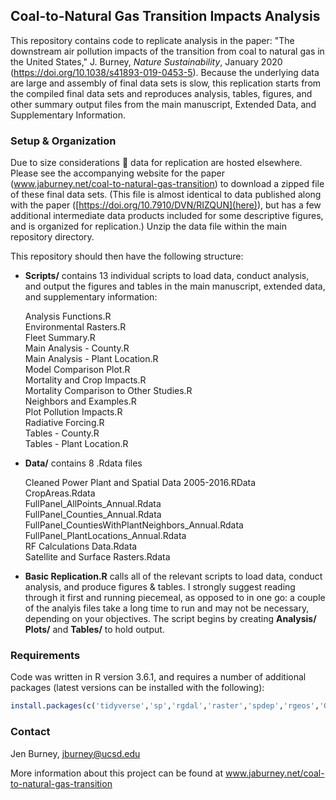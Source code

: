 ## Coal-to-Natural Gas Transition Impacts Analysis

This repository contains code to replicate analysis in the paper: "The downstream air pollution impacts of the transition from coal to natural gas in the United States," J. Burney, *Nature Sustainability*, January 2020 (https://doi.org/10.1038/s41893-019-0453-5). Because the underlying data are large and assembly of final data sets is slow, this replication starts from the compiled final data sets and reproduces analysis, tables, figures, and other summary output files from the main manuscript, Extended Data, and Supplementary Information.

### Setup & Organization

Due to size considerations :thinking: data for replication are hosted elsewhere. Please see the accompanying website for the paper (www.jaburney.net/coal-to-natural-gas-transition) to download a zipped file of these final data sets. (This file is almost identical to data published along with the paper ([https://doi.org/10.7910/DVN/RIZQUN](here)), but has a few additional intermediate data products included for some descriptive figures, and is organized for replication.) Unzip the data file within the main repository directory.

This repository should then have the following structure:
* **Scripts/** contains 13 individual scripts to load data, conduct analysis, and output the figures and tables in the main manuscript, extended data, and supplementary information:

   Analysis Functions.R  
   Environmental Rasters.R  
   Fleet Summary.R  
   Main Analysis - County.R  
   Main Analysis - Plant Location.R  
   Model Comparison Plot.R  
   Mortality and Crop Impacts.R  
   Mortality Comparison to Other Studies.R  
   Neighbors and Examples.R  
   Plot Pollution Impacts.R  
   Radiative Forcing.R  
   Tables - County.R  
   Tables - Plant Location.R  
   
* **Data/** contains 8 .Rdata files

   Cleaned Power Plant and Spatial Data 2005-2016.RData  
   CropAreas.Rdata  
   FullPanel_AllPoints_Annual.Rdata  
   FullPanel_Counties_Annual.Rdata  
   FullPanel_CountiesWithPlantNeighbors_Annual.Rdata  
   FullPanel_PlantLocations_Annual.Rdata  
   RF Calculations Data.Rdata  
   Satellite and Surface Rasters.Rdata  

* **Basic Replication.R** calls all of the relevant scripts to load data, conduct analysis, and produce figures & tables. I strongly suggest reading through it first and running piecemeal, as opposed to in one go: a couple of the analyis files take a long time to run and may not be necessary, depending on your objectives. The script begins by creating **Analysis/** **Plots/** and **Tables/** to hold output.

### Requirements

Code was written in R version 3.6.1, and requires a number of additional packages (latest versions can be installed with the following):

```R
install.packages(c('tidyverse','sp','rgdal','raster','spdep','rgeos','GISTools','rworldmap','lfe','stargazer','RColorBrewer','Cairo','ggpubr'), dependencies = T)
``` 

### Contact
Jen Burney, jburney@ucsd.edu

More information about this project can be found at www.jaburney.net/coal-to-natural-gas-transition
